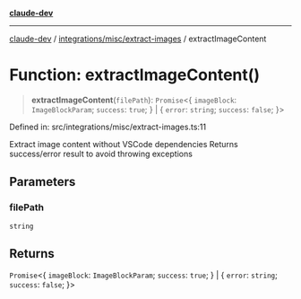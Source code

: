 [**claude-dev**](../../../../README.md)

***

[claude-dev](../../../../README.md) / [integrations/misc/extract-images](../README.md) / extractImageContent

# Function: extractImageContent()

> **extractImageContent**(`filePath`): `Promise`\<\{ `imageBlock`: `ImageBlockParam`; `success`: `true`; \} \| \{ `error`: `string`; `success`: `false`; \}\>

Defined in: src/integrations/misc/extract-images.ts:11

Extract image content without VSCode dependencies
Returns success/error result to avoid throwing exceptions

## Parameters

### filePath

`string`

## Returns

`Promise`\<\{ `imageBlock`: `ImageBlockParam`; `success`: `true`; \} \| \{ `error`: `string`; `success`: `false`; \}\>
